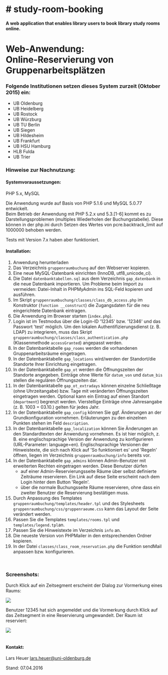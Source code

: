 <h1># study-room-booking</h1>
<strong>A web application that enables library users to book library study rooms online.</strong>
<h1>Web-Anwendung:<br>Online-Reservierung von Gruppenarbeitsplätzen</h1>

<h3>Folgende Institutionen setzen dieses System zurzeit (Oktober 2015) ein:</h3>
<ul>
<li>UB Oldenburg</li>
<li>UB Heidelberg</li>
<li>UB Rostock</li>
<li>UB Würzburg</li>
<li>UB TU Berlin</li>
<li>UB Siegen</li>
<li>UB Hildesheim</li>
<li>UB Frankfurt</li>
<li>UB HSU Hamburg</li>
<li>HLB Fulda</li>
<li>UB Trier</li>

</ul>

<h3>Hinweise zur Nachnutzung:</h3>
<h4>Systemvoraussetzungen:</h4>
<p>PHP 5.x, MySQL</p>
<p>Die Anwendung wurde auf Basis von PHP 5.1.6 und MySQL 5.0.77 entwickelt. <br>
Beim Betrieb der Anwendung mit PHP 5.2.x und 5.3.[1-6] kommt es zu Darstellungsproblemen (multiples Wiederholen der Buchungstabelle). Diese können in der php.ini durch Setzen des Wertes von pcre.backtrack_limit auf 1000000 behoben werden.</p>
Tests mit Version 7.x haben aber funktioniert.
<h4>Installation:</h4>
<ol>
	<li>Anwendung herunterladen</a></li>
	<li>Das Verzeichnis <code>gruppenraumbuchung</code> auf den Webserver kopieren.</li>
	<li>Eine neue MySQL-Datenbank einrichten (InnoDB, utf8_unicode_ci).</li>
	<li>Die Datei <code>datenbanktabellen.sql</code> aus dem Verzeichnis <code>gap_datenbank</code> in die neue Datenbank importieren.
	Um Probleme beim Import zu vermeiden: Datei-Inhalt in PHPMyAdmin ins SQL-Feld kopieren und ausführen.</li>
	<li>Im Skript <code>gruppenraumbuchung/classes/class_db_access.php</code> im Konstruktor (<code>function __construct</code>) die Zugangsdaten
	für die neu eingerichtete Datenbank eintragen.</li>
	<li>Die Anwendung im Browser starten (<code>index.php</code>). </li>
	<li>Login ist im Testmodus über die Login-ID '12345' bzw. '12346' und das Passwort 'test' möglich.
	Um den lokalen Authentifizierungsdienst (z. B. LDAP) zu integrieren, muss das Skript <code>gruppenraumbuchung/classes/class_authentication.php</code>
	(Klassenmethode <code>accessGranted</code>) angepasst werden.</li>
	<li>In der Datenbanktabelle <code>gap_rooms</code> werden die vorhandenen Gruppenarbeitsräume eingetragen.</li>
	<li>In der Datenbanktabelle <code>gap_locations</code> wird/werden der Standort/die Standorte Ihrer Einrichtung eingetragen.</li>
	<li>In der Datenbanktabelle <code>gap_ot</code> werden die Öffnungszeiten der Standorte angegeben.
	Einträge ohne Werte für <code>datum_von</code> und <code>datum_bis</code> stellen die regulären Öffnungszeiten dar.</li>
	<li>In der Datenbanktabelle <code>gap_ot_extradays</code> können einzelne Schließtage (ohne Uhrzeitangabe) bzw. Tage
	mit veränderten Öffnungszeiten eingetragen werden. Optional kann ein Eintrag auf einen Standort (<code>department</code>) begrenzt werden.
	Vierstellige Einträge ohne Jahresangabe (z. B. 1003 = 03.10.) gelten für jedes Jahr.</li>
	<li>In der Datenbanktabelle <code>gap_config</code> können Sie ggf. Änderungen an der Grundkonfiguration vornehmen. Erläuterungen
	zu den einzelnen Punkten stehen im Feld <code>description</code>.</li>
	<li>In der Datenbanktabelle <code>gap_localization</code> können Sie Änderungen an den Standardtexten der Anwendung vornehmen.
	Es ist hier möglich, z. B. eine englischsprachige Version der Anwendung zu konfigurieren (URL-Parameter: language=en). Englischsprachige
	Versionen der Hinweistexte, die sich nach Klick auf 'So funktioniert es' und 'Regeln' öffnen, liegen im Verzeichnis
	<code>gruppenraumbuchung/info</code> bereits vor.
	</li>
	<li>In der Datenbanktabelle <code>gap_admins</code> können Admin-Benutzer mit erweiterten Rechten eingetragen werden. Diese Benutzer dürfen
		<ul>
			<li>auf einer Admin-Reservierungsseite Räume über selbst definierte Zeiträume reservieren. Ein Link auf diese Seite erscheint nach dem Login
			hinter dem Button 'Regeln'.</li>
			<li>über die normale Buchungsseite Räume reservieren, ohne dass ein zweiter Benutzer die Reservierung bestätigen muss.</li>
		</ul>
	</li>
	<li>Durch Anpassung des Templates <code>gruppenraumbuchung/templates/header.tpl</code> und des Stylesheets
	<code>gruppenraumbuchung/css/gruppenraeume.css</code> kann das Layout der Seite verändert werden.</li>
	<li>Passen Sie die Templates <code>templates/rooms.tpl</code> und <code>templates/legend.tpl</code>an.</li>
	<li>Passen Sie die Hinweistexte im Verzeichnis <code>info</code> an.</li>
	<li>Die neueste Version von PHPMailer in den entsprechenden Ordner kopieren.</li>
	<li>In der Datei <code>classes/class_room_reservation.php</code> die Funktion sendMail anpassen bzw. konfigurieren.</li>
</ol>

<br>
<h3>Screenshots:</h3>
<p>Durch Klick auf ein Zeitsegment erscheint der Dialog zur Vormerkung eines Raums:</p>
<img src="https://diglib.bis.uni-oldenburg.de/software/gruppenraumbuchung/screenshots/gap-1.png" />
<br /><p>Benutzer 12345 hat sich angemeldet und die Vormerkung durch Klick auf das Zeitsegment in eine Reservierung umgewandelt. Der Raum ist reserviert:</p>
<img src="https://diglib.bis.uni-oldenburg.de/software/gruppenraumbuchung/screenshots/gap-2.png" />  
<br><br>
<h4>Kontakt:</h4>
Lars Heuer <a href="mailto:lars.heuer@uni-oldenburg.de">lars.heuer@uni-oldenburg.de</a>
<p>Stand: 07.04.2016</p>

